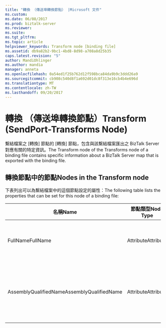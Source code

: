 ```yaml
---
title: "轉換 （傳送埠轉換節點） |Microsoft 文件"
ms.custom: 
ms.date: 06/08/2017
ms.prod: biztalk-server
ms.reviewer: 
ms.suite: 
ms.tgt_pltfrm: 
ms.topic: article
helpviewer_keywords: Transform node [binding file]
ms.assetid: db9a82b2-9bc1-4bd8-8d98-a708a8d25b35
caps.latest.revision: "5"
author: MandiOhlinger
ms.author: mandia
manager: anneta
ms.openlocfilehash: 0a54ed1f25b762d12f598bca84da9b9c3ddd26a9
ms.sourcegitcommit: cb908c540d8f1a692d01dc8f313e16cb4b4e696d
ms.translationtype: MT
ms.contentlocale: zh-TW
ms.lasthandoff: 09/20/2017
---
```

# <a name="transform-sendport-transforms-node"></a><span data-ttu-id="34a21-102">轉換 （傳送埠轉換節點）</span><span class="sxs-lookup"><span data-stu-id="34a21-102">Transform (SendPort-Transforms Node)</span></span>
<span data-ttu-id="34a21-103">繫結檔案之 [轉換] 節點的 [轉換] 節點，包含與該繫結檔案匯出之 BizTalk Server 對應有關的特定資訊。</span><span class="sxs-lookup"><span data-stu-id="34a21-103">The Transform node of the Transforms node of a binding file contains specific information about a BizTalk Server map that is exported with the binding file.</span></span>  
  
## <a name="nodes-in-the-transform-node"></a><span data-ttu-id="34a21-104">轉換節點中的節點</span><span class="sxs-lookup"><span data-stu-id="34a21-104">Nodes in the Transform node</span></span>  
 <span data-ttu-id="34a21-105">下表列出可以為繫結檔案中的這個節點設定的屬性：</span><span class="sxs-lookup"><span data-stu-id="34a21-105">The following table lists the properties that can be set for this node of a binding file:</span></span>  
  
|<span data-ttu-id="34a21-106">**名稱**</span><span class="sxs-lookup"><span data-stu-id="34a21-106">**Name**</span></span>|<span data-ttu-id="34a21-107">**節點類型**</span><span class="sxs-lookup"><span data-stu-id="34a21-107">**Node Type**</span></span>|<span data-ttu-id="34a21-108">**資料類型**</span><span class="sxs-lookup"><span data-stu-id="34a21-108">**Data Type**</span></span>|<span data-ttu-id="34a21-109">**說明**</span><span class="sxs-lookup"><span data-stu-id="34a21-109">**Description**</span></span>|<span data-ttu-id="34a21-110">**限制**</span><span class="sxs-lookup"><span data-stu-id="34a21-110">**Restrictions**</span></span>|<span data-ttu-id="34a21-111">**註解**</span><span class="sxs-lookup"><span data-stu-id="34a21-111">**Comments**</span></span>|  
|--------------|-------------------|-------------------|---------------------|----------------------|------------------|  
|<span data-ttu-id="34a21-112">FullName</span><span class="sxs-lookup"><span data-stu-id="34a21-112">FullName</span></span>|<span data-ttu-id="34a21-113">Attribute</span><span class="sxs-lookup"><span data-stu-id="34a21-113">Attribute</span></span>|<span data-ttu-id="34a21-114">xs:string</span><span class="sxs-lookup"><span data-stu-id="34a21-114">xs:string</span></span>|<span data-ttu-id="34a21-115">指定對應的完整名稱。</span><span class="sxs-lookup"><span data-stu-id="34a21-115">Specifies the full name of the map.</span></span>|<span data-ttu-id="34a21-116">不需要</span><span class="sxs-lookup"><span data-stu-id="34a21-116">Not required</span></span>|<span data-ttu-id="34a21-117">預設值：空白</span><span class="sxs-lookup"><span data-stu-id="34a21-117">Default value: empty</span></span>|  
|<span data-ttu-id="34a21-118">AssemblyQualifiedName</span><span class="sxs-lookup"><span data-stu-id="34a21-118">AssemblyQualifiedName</span></span>|<span data-ttu-id="34a21-119">Attribute</span><span class="sxs-lookup"><span data-stu-id="34a21-119">Attribute</span></span>|<span data-ttu-id="34a21-120">xs:string</span><span class="sxs-lookup"><span data-stu-id="34a21-120">xs:string</span></span>|<span data-ttu-id="34a21-121">指定對應的組件限定名稱。</span><span class="sxs-lookup"><span data-stu-id="34a21-121">Specifies the assembly qualified name of the map.</span></span>|<span data-ttu-id="34a21-122">不需要</span><span class="sxs-lookup"><span data-stu-id="34a21-122">Not required</span></span>|<span data-ttu-id="34a21-123">預設值：空白</span><span class="sxs-lookup"><span data-stu-id="34a21-123">Default value: empty</span></span>|